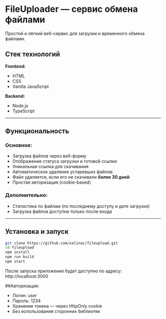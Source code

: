 # FileUploader — сервис обмена файлами

Простой и лёгкий веб-сервис для загрузки и временного обмена файлами.

## Стек технологий

**Frontend:**
- HTML
- CSS
- Vanilla JavaScript

**Backend:**
- Node.js
- TypeScript

---

## Функциональность

### Основное:
- Загрузка файлов через веб-форму
- Отображение статуса загрузки и готовой ссылки
- Уникальная ссылка для скачивания
- Автоматическое удаление устаревших файлов:
- Файл удаляется, если его не скачивали **более 30 дней**
- Простая авторизация (cookie-based)

### Дополнительно:
- Статистика по файлам (по последнему доступу и дате загрузки)
- Загрузка файлов доступна только после входа

---

## Установка и запуск

```bash
git clone https://github.com/xalinac/fileupload.git
cd fileupload
npm install
npm run build
npm start
```

После запуска приложение будет доступно по адресу:
http://localhost:3000

##Авторизация:
- Логин: user
- Пароль: 1234
- Хранение токена — через HttpOnly cookie
- Без использования сторонних библиотек
